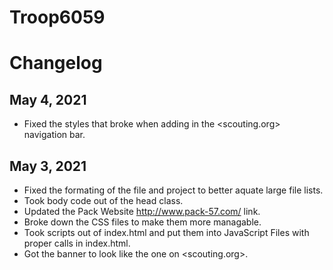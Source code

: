 # Troop6059


# Changelog
## May 4, 2021
  - Fixed the styles that broke when adding in the <scouting.org> navigation bar.

## May 3, 2021
  - Fixed the formating of the file and project to better aquate large file lists.
  - Took body code out of the head class.
  - Updated the Pack Website <http://www.pack-57.com/> link.
  - Broke down the CSS files to make them more managable.
  - Took scripts out of index.html and put them into JavaScript Files with proper calls in index.html.
  - Got the banner to look like the one on <scouting.org>.
